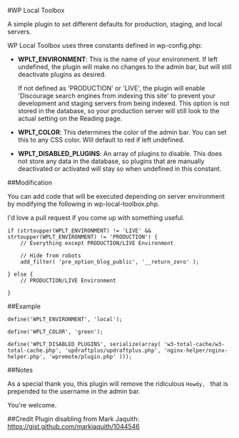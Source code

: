 #WP Local Toolbox

A simple plugin to set different defaults for production, staging, and local servers.

WP Local Toolbox uses three constants defined in wp-config.php:

* **WPLT_ENVIRONMENT**: This is the name of your environment. If left undefined, the plugin will make no changes to the admin bar, but will still deactivate plugins as desired. 

	If not defined as 'PRODUCTION' or 'LIVE', the plugin will enable 'Discourage search engines from indexing this site' to prevent your development and staging servers from being indexed. This option is not stored in the database, so your production server will still look to the actual setting on the Reading page.

* **WPLT_COLOR**: This determines the color of the admin bar. You can set this to any CSS color. Will default to red if left undefined.

* **WPLT_DISABLED_PLUGINS**: An array of plugins to disable. This does not store any data in the database, so plugins that are manually deactivated or activated will stay so when undefined in this constant.

##Modification

You can add code that will be executed depending on server environment by modifying the following in wp-local-toolbox.php.

I'd love a pull request if you come up with something useful.

```
if (strtoupper(WPLT_ENVIRONMENT) != 'LIVE' && strtoupper(WPLT_ENVIRONMENT) != 'PRODUCTION') {
	// Everything except PRODUCTION/LIVE Environment

	// Hide from robots
	add_filter( 'pre_option_blog_public', '__return_zero' );

} else {
	// PRODUCTION/LIVE Environment

}
```

##Example

```
define('WPLT_ENVIRONMENT', 'local');

define('WPLT_COLOR', 'green');

define('WPLT_DISABLED_PLUGINS', serialize(array( 'w3-total-cache/w3-total-cache.php', 'updraftplus/updraftplus.php', 'nginx-helper/nginx-helper.php', 'wpremote/plugin.php' )));
```

##Notes

As a special thank you, this plugin will remove the ridiculous `Howdy, ` that is prepended to the username in the admin bar.

You're welcome.

##Credit
Plugin disabling from Mark Jaquith: https://gist.github.com/markjaquith/1044546